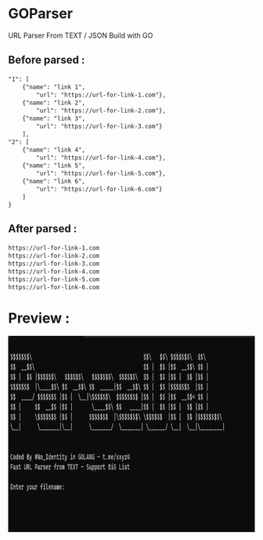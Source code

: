 # GOParser
URL Parser From TEXT / JSON Build with GO

## Before parsed :
```{
"1": [
    {"name": "link 1",
        "url": "https://url-for-link-1.com"},
    {"name": "link 2",
        "url": "https://url-for-link-2.com"},
    {"name": "link 3",
        "url": "https://url-for-link-3.com"}
    ],
"2": [
    {"name": "link 4",
        "url": "https://url-for-link-4.com"},
    {"name": "link 5",
        "url": "https://url-for-link-5.com"},
    {"name": "link 6",
        "url": "https://url-for-link-6.com"}
    ]   
}
```

## After parsed :

```
https://url-for-link-1.com
https://url-for-link-2.com
https://url-for-link-3.com
https://url-for-link-4.com
https://url-for-link-5.com
https://url-for-link-6.com
```

# Preview :

<img src="https://raw.githubusercontent.com/yon3zu/GOParser/main/goparser.png" height="400">
